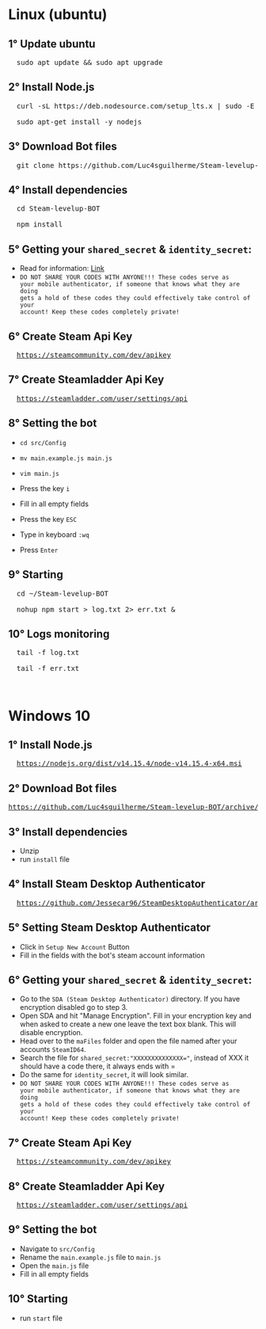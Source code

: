 # Linux (ubuntu)
## 1° Update ubuntu
<pre>
  sudo apt update && sudo apt upgrade
</pre>

## 2° Install Node.js
<pre>
  curl -sL https://deb.nodesource.com/setup_lts.x | sudo -E bash -

  sudo apt-get install -y nodejs
</pre>

## 3° Download Bot files
<pre>
  git clone https://github.com/Luc4sguilherme/Steam-levelup-BOT.git 
</pre>

## 4° Install dependencies
<pre>
  cd Steam-levelup-BOT

  npm install
</pre>

## 5° Getting your <code>shared_secret</code> & <code>identity_secret</code>:
 - Read for information: <a href=https://steamcommunity.com/groups/TradeVise/discussions/2/1621724915764974831>Link</a>
 - <code>DO NOT SHARE YOUR CODES WITH ANYONE!!!  These codes serve as your mobile authenticator, if someone that knows what they are doing gets a hold of these codes they could effectively take control of your account! Keep these codes completely private!</code>  

## 6° Create Steam Api Key
<pre>
  <a href=https://steamcommunity.com/dev/apikey>https://steamcommunity.com/dev/apikey</a>
</pre>

## 7° Create Steamladder Api Key
<pre>
  <a href=https://steamladder.com/user/settings/api>https://steamladder.com/user/settings/api</a>
</pre>

## 8° Setting the bot

- <code>cd src/Config</code>

- <code>mv main.example.js main.js</code>

- <code>vim main.js</code>

- Press the key <code>i</code>

- Fill in all empty fields

- Press the key <code>ESC</code>

- Type in keyboard <code>:wq</code>

- Press <code>Enter</code>

## 9° Starting
<pre>
  cd ~/Steam-levelup-BOT

  nohup npm start > log.txt 2> err.txt &
</pre>

## 10° Logs monitoring
<pre>
  tail -f log.txt

  tail -f err.txt
</pre>

</br>

# Windows 10
## 1° Install Node.js
<pre>
  <a href=https://nodejs.org/dist/v14.15.4/node-v14.15.4-x64.msi>https://nodejs.org/dist/v14.15.4/node-v14.15.4-x64.msi</a>
</pre>

## 2° Download Bot files
 <pre><a href=https://github.com/Luc4sguilherme/Steam-levelup-BOT/archive/master.zip>https://github.com/Luc4sguilherme/Steam-levelup-BOT/archive/master.zip</a></pre>

## 3° Install dependencies
  - Unzip
  - run <code>install</code> file

## 4° Install Steam Desktop Authenticator
<pre>
  <a href=https://github.com/Jessecar96/SteamDesktopAuthenticator/archive/master.zip>https://github.com/Jessecar96/SteamDesktopAuthenticator/archive/master.zip</a>
</pre>

## 5° Setting Steam Desktop Authenticator
  - Click in <code>Setup New Account</code> Button
  - Fill in the fields with the bot's steam account information

## 6° Getting your <code>shared_secret</code> & <code>identity_secret</code>:
  - Go to the <code>SDA (Steam Desktop Authenticator)</code> directory. If you have encryption disabled go to step 3.
  - Open SDA and hit "Manage Encryption". Fill in your encryption key and when asked to create a new one leave the text box blank. This will disable encryption.
  - Head over to the <code>maFiles</code> folder and open the file named after your accounts <code>SteamID64</code>.
  - Search the file for <code>shared_secret:"XXXXXXXXXXXXXX="</code>, instead of XXX it should have a code there, it always ends with =
  - Do the same for <code>identity_secret</code>, it will look similar.
  - <code>DO NOT SHARE YOUR CODES WITH ANYONE!!!  These codes serve as your mobile authenticator, if someone that knows what they are doing gets a hold of these codes they could effectively take control of your account! Keep these codes completely private!</code> 

## 7° Create Steam Api Key
<pre>
  <a href=https://steamcommunity.com/dev/apikey>https://steamcommunity.com/dev/apikey</a>
</pre>

## 8° Create Steamladder Api Key
<pre>
  <a href=https://steamladder.com/user/settings/api>https://steamladder.com/user/settings/api</a>
</pre>

## 9° Setting the bot
  - Navigate to <code>src/Config</code>
  - Rename the <code>main.example.js</code> file to <code>main.js</code>
  - Open the <code>main.js</code> file
  - Fill in all empty fields
  

## 10° Starting
  - run <code>start</code> file
